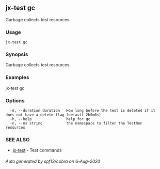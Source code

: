 ## jx-test gc

Garbage collects test resources

### Usage

```
jx-test gc
```

### Synopsis

Garbage collects test resources

### Examples

  jx-test gc

### Options

```
  -d, --duration duration   How long before the test is deleted if it does not have a delete flag (default 2h0m0s)
  -h, --help                help for gc
  -n, --ns string           the namespace to filter the TestRun resources
```

### SEE ALSO

* [jx-test](jx-test.md)	 - Test commands

###### Auto generated by spf13/cobra on 6-Aug-2020
